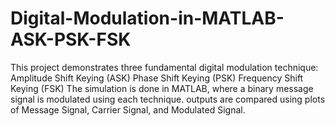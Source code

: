 # Digital-Modulation-in-MATLAB-ASK-PSK-FSK
This project demonstrates three fundamental digital modulation technique:  Amplitude Shift Keying (ASK)  Phase Shift Keying (PSK)  Frequency Shift Keying (FSK)   The simulation is done in MATLAB, where a binary message signal is modulated using each technique. outputs are compared using plots of Message Signal, Carrier Signal, and Modulated Signal.
